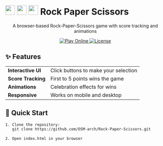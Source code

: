 # <img src="https://raw.githubusercontent.com/FortAwesome/Font-Awesome/6.x/svgs/solid/hand-back-fist.svg" width="30" height="30"> <img src="https://raw.githubusercontent.com/FortAwesome/Font-Awesome/6.x/svgs/solid/hand.svg" width="30" height="30"> <img src="https://raw.githubusercontent.com/FortAwesome/Font-Awesome/6.x/svgs/solid/hand-scissors.svg" width="30" height="30"> Rock Paper Scissors

<div align="center">
  <p>A browser-based Rock-Paper-Scissors game with score tracking and animations</p>
  
  <a href="https://github.com/OSM-arch/Rock-Paper-Scissors">
    <img src="https://img.shields.io/badge/Play-Online-brightgreen?style=for-the-badge" alt="Play Online">
  </a>
  <a href="https://github.com/OSM-arch/Rock-Paper-Scissors/blob/main/LICENSE">
    <img src="https://img.shields.io/badge/License-MIT-blue?style=for-the-badge" alt="License">
  </a>
</div>

## ✨ Features
<table>
  <tr>
    <td><b>Interactive UI</b></td>
    <td>Click buttons to make your selection</td>
  </tr>
  <tr>
    <td><b>Score Tracking</b></td>
    <td>First to 5 points wins the game</td>
  </tr>
  <tr>
    <td><b>Animations</b></td>
    <td>Celebration effects for wins</td>
  </tr>
  <tr>
    <td><b>Responsive</b></td>
    <td>Works on mobile and desktop</td>
  </tr>
</table>

## 🚀 Quick Start
```html
1. Clone the repository:
   git clone https://github.com/OSM-arch/Rock-Paper-Scissors.git
   
2. Open index.html in your browser
